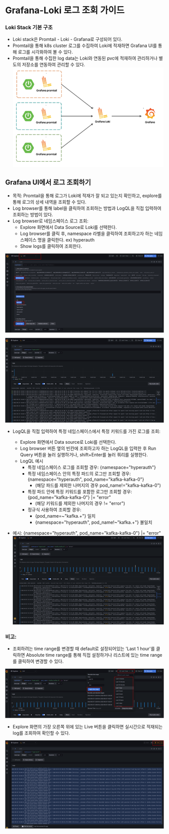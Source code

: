 # Grafana-Loki 로그 조회 가이드

### Loki Stack 기본 구조
* Loki stack은 Promtail - Loki - Grafana로 구성되어 있다.
* Promtail을 통해 k8s cluster 로그를 수집하여 Loki에 적재하면 Grafana UI를 통해 로그를 시각화하여 볼 수 있다.
* Promtail을 통해 수집한 log data는 Loki와 연동된 pvc에 적재하여 관리하거나 별도의 저장소를 연동하여 관리할 수 있다.
![image](../figure/loki-stack.png)

## Grafana UI에서 로그 조회하기
* 목적: Promtail을 통해 로그가 Loki에 적재가 잘 되고 있는지 확인하고, explore를 통해 로그의 상세 내역을 조회할 수 있다.
* Log browser를 통해 label을 클릭하여 조회하는 방법과 LogQL을 직접 입력하여 조회하는 방법이 있다.
* Log browser로 네임스페이스 로그 조회: 
    * Explore 화면에서 Data Source로 Loki를 선택한다.
    * Log browser를 클릭 후, namespace 라벨을 클릭하여 조회하고자 하는 네임스페이스 명을 클릭한다. ex) hyperauth
    * Show logs를 클릭하여 조회한다.

![image](../figure/grafana-log.png)

![image](../figure/grafana-log2.png)

* LogQL을 직접 입력하여 특정 네임스페이스에서 특정 키워드를 가진 로그를 조회:
    * Explore 화면에서 Data source로 Loki를 선택한다.
    * Log browser 버튼 옆의 빈칸에 조회하고자 하는 LogQL을 입력한 후 Run Query 버튼을 눌러 실행하거나, shift+Enter를 눌러 쿼리를 실행한다.
    * LogQL 예시
       * 특정 네임스페이스 로그를 조회할 경우: {namespace="hyperauth"}
       * 특정 네임스페이스 안의 특정 파드의 로그만 조회할 경우: {namespace="hyperauth", pod_name="kafka-kafka-0"}
           * (해당 파드를 제외한 나머지의 경우 pod_name!="kafka-kafka-0")
       * 특정 파드 안에 특정 키워드를 포함한 로그만 조회할 경우: {pod_name="kafka-kafka-0"} |= "error" 
           * (해당 키워드를 제외한 나머지의 경우 != "error")
       * 정규식 사용하여 조회할 경우: 
           * {pod_name=~"kafka.+"} 일치 
           * {namespace="hyperauth", pod_name!~"kafka.+"} 불일치 

* 예시: {namespace="hyperauth", pod_name="kafka-kafka-0"} |= "error"
![image](../figure/grafana-logql.png)

### 비고: 
* 조회하려는 time range를 변경할 때 default로 설정되어있는 'Last 1 hour'를 클릭하면 Absolute time range를 통해 직접 설정하거나 리스트에 있는 time range를 클릭하여 변경할 수 있다.

![image](../figure/grafana-timerange.png)

* Explore 화면의 가장 오른쪽 위에 있는 Live 버튼을 클릭하면 실시간으로 적재되는 log를 조회하여 확인할 수 있다.

![image](../figure/grafana-live.png) 
